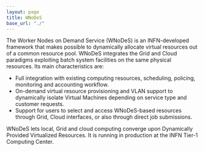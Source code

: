 ```yaml
---
layout: page
title: WNoDeS
base_url: "./"
---
```

The Worker Nodes on Demand Service (WNoDeS) is an INFN-developed framework that makes possible to dynamically allocate virtual resources out of a common resource pool.
WNoDeS integrates the Grid and Cloud paradigms exploiting batch system facilities on the same physical resources.
Its main characteristics are:

* Full integration with existing computing resources, scheduling, policing, monitoring and accounting workflow.
* On-demand virtual resource provisioning and VLAN support to dynamically isolate Virtual Machines depending on service type and customer requests.
* Support for users to select and access WNoDeS-based resources through Grid, Cloud interfaces, or also through direct job submissions.

WNoDeS lets local, Grid and cloud computing converge upon Dynamically Provided Virtualized Resources.
It is running in production at the INFN Tier-1 Computing Center.